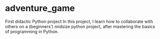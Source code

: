 # adventure_game
First didactic Python project
In this project, I learn how to collaborate with others on a (beginners') midsize python project, after mastering the basics of programming in Python.

